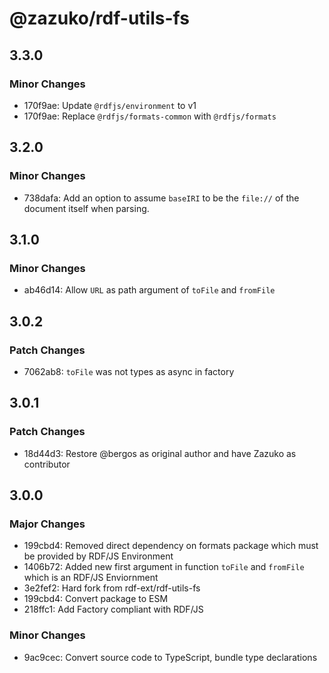 # @zazuko/rdf-utils-fs

## 3.3.0

### Minor Changes

- 170f9ae: Update `@rdfjs/environment` to v1
- 170f9ae: Replace `@rdfjs/formats-common` with `@rdfjs/formats`

## 3.2.0

### Minor Changes

- 738dafa: Add an option to assume `baseIRI` to be the `file://` of the document itself when parsing.

## 3.1.0

### Minor Changes

- ab46d14: Allow `URL` as path argument of `toFile` and `fromFile`

## 3.0.2

### Patch Changes

- 7062ab8: `toFile` was not types as async in factory

## 3.0.1

### Patch Changes

- 18d44d3: Restore @bergos as original author and have Zazuko as contributor

## 3.0.0

### Major Changes

- 199cbd4: Removed direct dependency on formats package which must be provided by RDF/JS Environment
- 1406b72: Added new first argument in function `toFile` and `fromFile` which is an RDF/JS Enviornment
- 3e2fef2: Hard fork from rdf-ext/rdf-utils-fs
- 199cbd4: Convert package to ESM
- 218ffc1: Add Factory compliant with RDF/JS

### Minor Changes

- 9ac9cec: Convert source code to TypeScript, bundle type declarations
